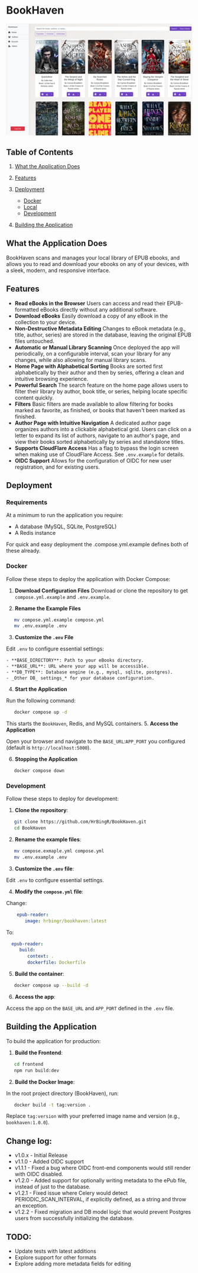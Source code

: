 # BookHaven

![BookHaven Home](./bookhaven_home.png)

## Table of Contents
1. [What the Application Does]()
2. [Features]()
3. [Deployment]()
   - [Docker]()
   - [Local]()
   - [Development]()

4. [Building the Application]()


## What the Application Does
BookHaven scans and manages your local library of EPUB ebooks, and allows you to read and download your ebooks on any of your devices, with a sleek, modern, and responsive interface.

## Features
- **Read eBooks in the Browser**
  Users can access and read their EPUB-formatted eBooks directly without any additional software.
- **Download eBooks**
  Easily download a copy of any eBook in the collection to your device.
- **Non-Destructive Metadata Editing**
  Changes to eBook metadata (e.g., title, author, series) are stored in the database, leaving the original EPUB files untouched.
- **Automatic or Manual Library Scanning**
  Once deployed the app will periodically, on a configurable interval, scan your library for any changes, while also allowing for manual library scans.
- **Home Page with Alphabetical Sorting**
  Books are sorted first alphabetically by their author and then by series, offering a clean and intuitive browsing experience.
- **Powerful Search**
  The search feature on the home page allows users to filter their library by author, book title, or series, helping locate specific content quickly.
- **Filters**
  Basic filters are made available to allow filtering for books marked as favorite, as finished, or books that haven't been marked as finished.
- **Author Page with Intuitive Navigation**
  A dedicated author page organizes authors into a clickable alphabetical grid. Users can click on a letter to expand its list of authors, navigate to an author's page, and view their books sorted alphabetically by series and standalone titles.
- **Supports CloudFlare Access**
  Has a flag to bypass the login screen when making use of CloudFlare Access. See `.env.example` for details.
- **OIDC Support**
  Allows for the configuration of OIDC for new user registration, and for existing users.

## Deployment

### Requirements

At a minimum to run the application you require:

- A database (MySQL, SQLite, PostgreSQL)
- A Redis instance

For quick and easy deployment the .compose.yml.example defines both of these already.

### Docker
Follow these steps to deploy the application with Docker Compose:
1. **Download Configuration Files**
Download or clone the repository to get `compose.yml.example` and `.env.example`.

2. **Rename the Example Files**
``` bash
   mv compose.yml.example compose.yml
   mv .env.example .env
```
3. **Customize the `.env` File**

Edit `.env` to configure essential settings:

    - **BASE_DIRECTORY**: Path to your eBooks directory.
    - **BASE_URL**: URL where your app will be accessible.
    - **DB_TYPE**: Database engine (e.g., mysql, sqlite, postgres).
    - _Other DB_ settings_* for your database configuration.

4. **Start the Application**

Run the following command:
``` bash
   docker compose up -d
```
This starts the `BookHaven`, Redis, and MySQL containers.
5. **Access the Application**

Open your browser and navigate to the `BASE_URL`:`APP_PORT` you configured (default is `http://localhost:5000`).

6. **Stopping the Application**

``` bash
   docker compose down
```

### Development
Follow these steps to deploy for development:
1. **Clone the repository**:
``` bash
   git clone https://github.com/HrBingR/BookHaven.git
   cd BookHaven
```

2. **Rename the example files**:
```bash
   mv compose.exmaple.yml compose.yml
   mv .env.example .env
```

3. **Customize the `.env` file**:

Edit `.env` to configure essential settings.

4. **Modify the `compose.yml` file**:

Change:

```yaml
    epub-reader:
       image: hrbingr/bookhaven:latest
```

To:

```yaml
  epub-reader:
     build:
        context: .
        dockerfile: Dockerfile
```

5. **Build the container**:
```bash
   docker compose up --build -d
```

6. **Access the app**:

Access the app on the `BASE_URL` and `APP_PORT` defined in the `.env` file.

## Building the Application
To build the application for production:
1. **Build the Frontend**:
``` bash
   cd frontend
   npm run build:dev
```
2. **Build the Docker Image**:

In the root project directory (BookHaven), run:
``` bash
   docker build -t tag:version .
```
Replace `tag:version` with your preferred image name and version (e.g., `bookhaven:1.0.0`).

## Change log:

- v1.0.x - Initial Release
- v1.1.0 - Added OIDC support
- v1.1.1 - Fixed a bug where OIDC front-end components would still render with OIDC disabled.
- v1.2.0 - Added support for optionally writing metadata to the ePub file, instead of just to the database.
- v1.2.1 - Fixed issue where Celery would detect PERIODIC_SCAN_INTERVAL, if explicitly defined, as a string and throw an exception.
- v1.2.2 - Fixed migration and DB model logic that would prevent Postgres users from successfully initializing the database.

## TODO:

- Update tests with latest additions
- Explore support for other formats
- Explore adding more metadata fields for editing